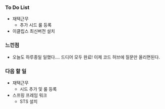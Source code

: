### To Do List

-  재택근무
   -  추가 시드 룰 등록
-  이클립스 최신버전 설치

  

### 느낀점

- 오늘도 하루종일 일했다.... 드디어 모두 완료! 이제 코드 허브에 질문만 올리면된다. 



### 다음 할 일

-  재택근무
   -  시드 추가 및 룰 등록
-  스프링 프레임 워크
   -  STS 설치

